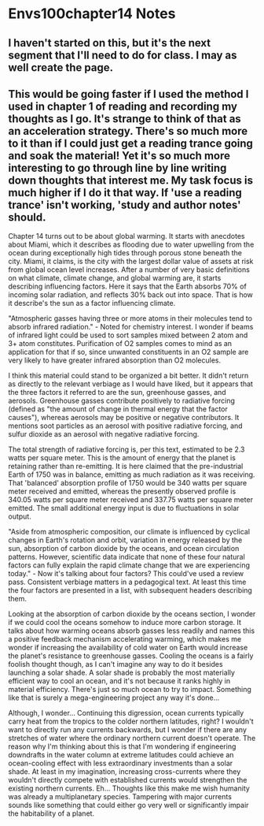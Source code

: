 # Envs100chapter14 Notes

I haven't started on this, but it's the next segment that I'll need to do for class.  I may as well create the page.
---

This would be going faster if I used the method I used in chapter 1 of reading and recording my thoughts as I go.  It's strange to think of that as an acceleration strategy.  There's so much more to it than if I could just get a reading trance going and soak the material!  Yet it's so much more interesting to go through line by line writing down thoughts that interest me.  My task focus is much higher if I do it that way.  If 'use a reading trance' isn't working, 'study and author notes' should.
---

Chapter 14 turns out to be about global warming.  It starts with anecdotes about Miami, which it describes as flooding due to water upwelling from the ocean during exceptionally high tides through porous stone beneath the city.  Miami, it claims, is the city with the largest dollar value of assets at risk from global ocean level increases.  After a number of very basic definitions on what climate, climate change, and global warming are, it starts describing influencing factors.  Here it says that the Earth absorbs 70% of incoming solar radiation, and reflects 30% back out into space.  That is how it describe's the sun as a factor influencing climate.

"Atmospheric gasses having three or more atoms in their molecules tend to absorb infrared radiation." - Noted for chemistry interest.  I wonder if beams of infrared light could be used to sort samples mixed between 2 atom and 3+ atom constitutes.  Purification of O2 samples comes to mind as an application for that if so, since unwanted constituents in an O2 sample are very likely to have greater infrared absorption than O2 molecules.

I think this material could stand to be organized a bit better.  It didn't return as directly to the relevant verbiage as I would have liked, but it appears that the three factors it referred to are the sun, greenhouse gasses, and aerosols.  Greenhouse gasses contribute positively to radiative forcing (defined as "the amount of change in thermal energy that the factor causes"), whereas aerosols may be positive or negative contributors.  It mentions soot particles as an aerosol with positive radiative forcing, and sulfur dioxide as an aerosol with negative radiative forcing.

The total strength of radiative forcing is, per this text, estimated to be 2.3 watts per square meter.  This is the amount of energy that the planet is retaining rather than re-emitting.  It is here claimed that the pre-industrial Earth of 1750 was in balance, emitting as much radiation as it was receiving.  That 'balanced' absorption profile of 1750 would be 340 watts per square meter received and emitted, whereas the presently observed profile is 340.05 watts per square meter received and 337.75 watts per square meter emitted.  The small additional energy input is due to fluctuations in solar output.

"Aside from atmospheric composition, our climate is influenced by cyclical changes in Earth's rotation and orbit, variation in energy released by the sun, absorption of carbon dioxide by the oceans, and ocean circulation patterns.  However, scientific data indicate that none of these four natural factors can fully explain the rapid climate change that we are experiencing today." - Now it's talking about four factors?  This could've used a review pass.  Consistent verbiage matters in a pedagogical text.  At least this time the four factors are presented in a list, with subsequent headers describing them.

Looking at the absorption of carbon dioxide by the oceans section, I wonder if we could cool the oceans somehow to induce more carbon storage.  It talks about how warming oceans absorb gasses less readily and names this a positive feedback mechanism accelerating warming, which makes me wonder if increasing the availability of cold water on Earth would increase the planet's resistance to greenhouse gasses.  Cooling the oceans is a fairly foolish thought though, as I can't imagine any way to do it besides launching a solar shade.  A solar shade is probably the most materially efficient way to cool an ocean, and it's not because it ranks highly in material efficiency.  There's just so much ocean to try to impact.  Something like that is surely a mega-engineering project any way it's done...

Although, I wonder...  Continuing this digression, ocean currents typically carry heat from the tropics to the colder northern latitudes, right?  I wouldn't want to directly run any currents backwards, but I wonder if there are any stretches of water where the ordinary northern current doesn't operate.  The reason why I'm thinking about this is that I'm wondering if engineering downdrafts in the water column at extreme latitudes could achieve an ocean-cooling effect with less extraordinary investments than a solar shade.  At least in my imagination, increasing cross-currents where they wouldn't directly compete with established currents would strengthen the existing northern currents.  Eh...  Thoughts like this make me wish humanity was already a multiplanetary species.  Tampering with major currents sounds like something that could either go very well or significantly impair the habitability of a planet.